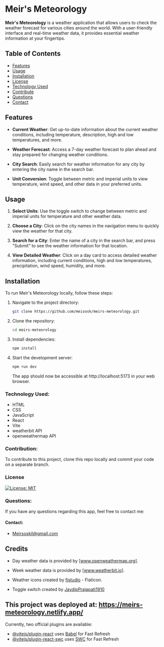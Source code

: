 # Meir's Meteorology

**Meir's Meteorology** is a weather application that allows users to check the weather forecast for various cities around the world. With a user-friendly interface and real-time weather data, it provides essential weather information at your fingertips.

## Table of Contents

- [Features](#Features)
- [Usage](#Usage)
- [Installation](#installation)
- [License](#license)
- [Technology Used](#technology-used)
- [Contribute](#contribute)
- [Questions](#questions)
- [Contact](#contact)

## Features

- **Current Weather**: Get up-to-date information about the current weather conditions, including temperature, description, high and low temperatures, and more.

- **Weather Forecast**: Access a 7-day weather forecast to plan ahead and stay prepared for changing weather conditions.

- **City Search**: Easily search for weather information for any city by entering the city name in the search bar.

- **Unit Conversion**: Toggle between metric and imperial units to view temperature, wind speed, and other data in your preferred units.

## Usage

1. **Select Units**: Use the toggle switch to change between metric and imperial units for temperature and other weather data.

2. **Choose a City**: Click on the city names in the navigation menu to quickly view the weather for that city.

3. **Search for a City**: Enter the name of a city in the search bar, and press "Submit" to see the weather information for that location.

4. **View Detailed Weather**: Click on a day card to access detailed weather information, including current conditions, high and low temperatures, precipitation, wind speed, humidity, and more.

## Installation

To run Meir's Meteorology locally, follow these steps:

1. Navigate to the project directory:

   ```bash
   git clone https://github.com/meisosk/meirs-meteorology.git
   ```

2. Clone the repository:

   ```bash
   cd meirs-meteorology
   ```

3. Install dependencies:

   ```bash
   npm install
   ```

4. Start the development server:

   ```bash
   npm run dev
   ```

   The app should now be accessible at http://localhost:5173 in your web browser.

### Technology Used:

- HTML
- CSS
- JavaScript
- React
- Vite
- weatherbit API
- openweathermap API

### Contribution:

To contribute to this project, clone this repo locally and commit your code on a separate branch.

### License

[![License: MIT](https://img.shields.io/badge/License-MIT-yellow.svg)](https://opensource.org/licenses/MIT)

### Questions:

If you have any questions regarding this app, feel free to contact me:

#### Contact:

- Meirsoskil@gmail.com

## Credits

- Day weather data is provided by [www.openweathermap.org].
- Week weather data is provided by [www.weatherbit.io].

- Weather icons created by [fjstudio](https://www.flaticon.com/free-icons/weather) - Flaticon.

- Toggle switch created by [JaydipPrajapati1910](https://uiverse.io/JaydipPrajapati1910/neat-newt-18)

## This project was deployed at: https://meirs-meteorology.netlify.app/

Currently, two official plugins are available:

- [@vitejs/plugin-react](https://github.com/vitejs/vite-plugin-react/blob/main/packages/plugin-react/README.md) uses [Babel](https://babeljs.io/) for Fast Refresh
- [@vitejs/plugin-react-swc](https://github.com/vitejs/vite-plugin-react-swc) uses [SWC](https://swc.rs/) for Fast Refresh
